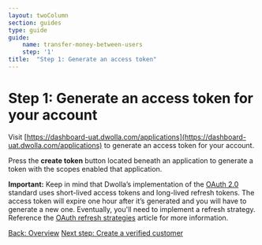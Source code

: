 ```yaml
---
layout: twoColumn
section: guides
type: guide
guide:
    name: transfer-money-between-users
    step: '1'
title:  "Step 1: Generate an access token"
---
```


# Step 1: Generate an access token for your account

Visit [https://dashboard-uat.dwolla.com/applications](https://dashboard-uat.dwolla.com/applications) to generate an access token for your account. 

Press the **create token** button located beneath an application to generate a token with the scopes enabled that application. 

**Important:** Keep in mind that Dwolla’s implementation of the [OAuth 2.0](https://tools.ietf.org/html/rfc6749) standard uses short-lived access tokens and long-lived refresh tokens. The access token will expire one hour after it’s generated and you will have to generate a new one. Eventually, you'll need to implement a refresh strategy. Reference the [OAuth refresh strategies](https://developers.dwolla.com/resources/oauth-refresh-strategies.html) article for more information.

<nav class="pager-nav">
    <a href="./">Back: Overview</a>
    <a href="02-create-verified-customer.html">Next step: Create a verified customer</a>
</nav>